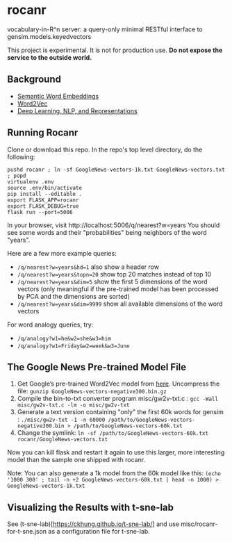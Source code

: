 # rocanr
vocabulary-in-R^n server: a query-only minimal RESTful interface to gensim.models.keyedvectors

This project is experimental.
It is not for production use.
**Do not expose the service to the outside world.**

## Background

- [Semantic Word Embeddings](http://www.offconvex.org/2015/12/12/word-embeddings-1/)
- [Word2Vec](https://deeplearning4j.org/word2vec)
- [Deep Learning, NLP, and Representations](https://colah.github.io/posts/2014-07-NLP-RNNs-Representations/)

## Running Rocanr

Clone or download this repo.
In the repo's top level directory, do the following:
```
pushd rocanr ; ln -sf GoogleNews-vectors-1k.txt GoogleNews-vectors.txt ; popd
virtualenv .env
source .env/bin/activate
pip install --editable .
export FLASK_APP=rocanr
export FLASK_DEBUG=true
flask run --port=5006
```

In your browser, visit http://localhost:5006/q/nearest?w=years
You should see some words and their "probabilities"
being neighbors of the word "years".

Here are a few more example queries:
- ```/q/nearest?w=years&hd=1``` also show a header row
- ```/q/nearest?w=years&topn=20``` show top 20 matches instead of top 10
- ```/q/nearest?w=years&dim=5``` show the first 5 dimensions
  of the word vectors (only meaningful if the pre-trained model
  has been processed by PCA and the dimensions are sorted)
- ```/q/nearest?w=years&dim=9999``` show all available dimensions of the word vectors

For word analogy queries, try:
- ```/q/analogy?w1=he&w2=she&w3=him```
- ```/q/analogy?w1=Friday&w2=week&w3=June```

## The Google News Pre-trained Model File

1. Get Google’s pre-trained Word2Vec model from
[here](http://mccormickml.com/2016/04/12/googles-pretrained-word2vec-model-in-python/). Uncompress the file: ```gunzip GoogleNews-vectors-negative300.bin.gz```
2. Compile the bin-to-txt converter program misc/gw2v-txt.c :
```gcc -Wall misc/gw2v-txt.c -lm -o misc/gw2v-txt```
3. Generate a text version containing "only" the first 60k words for gensim :
```./misc/gw2v-txt -1 -n 60000 /path/to/GoogleNews-vectors-negative300.bin > /path/to/GoogleNews-vectors-60k.txt```
4. Change the symlink: ```ln -sf /path/to/GoogleNews-vectors-60k.txt rocanr/GoogleNews-vectors.txt```

Now you can kill flask and restart it again to use this
larger, more interesting model than the sample one shipped with rocanr.

Note: You can also generate a 1k model from the 60k model like this:
```(echo '1000 300' ; tail -n +2 GoogleNews-vectors-60k.txt | head -n 1000) > GoogleNews-vectors-1k.txt```

## Visualizing the Results with t-sne-lab

See (t-sne-lab)[https://ckhung.github.io/t-sne-lab/]
and use misc/rocanr-for-t-sne.json as a configuration file for t-sne-lab.

